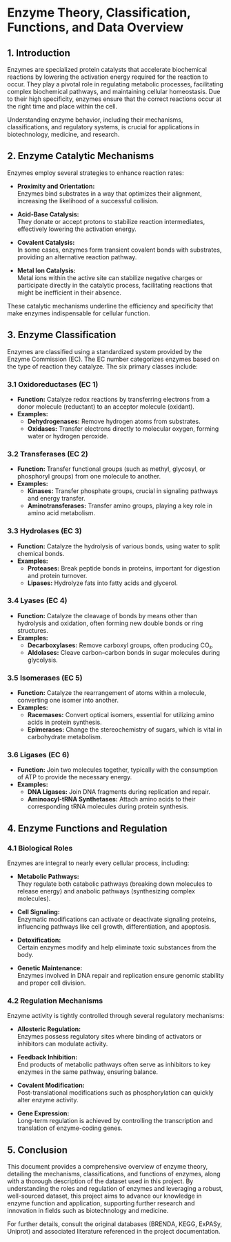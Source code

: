 # Enzyme Theory, Classification, Functions, and Data Overview

## 1. Introduction

Enzymes are specialized protein catalysts that accelerate biochemical reactions by lowering the activation energy required for the reaction to occur. They play a pivotal role in regulating metabolic processes, facilitating complex biochemical pathways, and maintaining cellular homeostasis. Due to their high specificity, enzymes ensure that the correct reactions occur at the right time and place within the cell.

Understanding enzyme behavior, including their mechanisms, classifications, and regulatory systems, is crucial for applications in biotechnology, medicine, and research.

## 2. Enzyme Catalytic Mechanisms

Enzymes employ several strategies to enhance reaction rates:

- **Proximity and Orientation:**  
  Enzymes bind substrates in a way that optimizes their alignment, increasing the likelihood of a successful collision.

- **Acid-Base Catalysis:**  
  They donate or accept protons to stabilize reaction intermediates, effectively lowering the activation energy.

- **Covalent Catalysis:**  
  In some cases, enzymes form transient covalent bonds with substrates, providing an alternative reaction pathway.

- **Metal Ion Catalysis:**  
  Metal ions within the active site can stabilize negative charges or participate directly in the catalytic process, facilitating reactions that might be inefficient in their absence.

These catalytic mechanisms underline the efficiency and specificity that make enzymes indispensable for cellular function.

## 3. Enzyme Classification

Enzymes are classified using a standardized system provided by the Enzyme Commission (EC). The EC number categorizes enzymes based on the type of reaction they catalyze. The six primary classes include:

### 3.1 Oxidoreductases (EC 1)

- **Function:** Catalyze redox reactions by transferring electrons from a donor molecule (reductant) to an acceptor molecule (oxidant).  
- **Examples:**  
  - **Dehydrogenases:** Remove hydrogen atoms from substrates.  
  - **Oxidases:** Transfer electrons directly to molecular oxygen, forming water or hydrogen peroxide.

### 3.2 Transferases (EC 2)

- **Function:** Transfer functional groups (such as methyl, glycosyl, or phosphoryl groups) from one molecule to another.  
- **Examples:**  
  - **Kinases:** Transfer phosphate groups, crucial in signaling pathways and energy transfer.  
  - **Aminotransferases:** Transfer amino groups, playing a key role in amino acid metabolism.

### 3.3 Hydrolases (EC 3)

- **Function:** Catalyze the hydrolysis of various bonds, using water to split chemical bonds.  
- **Examples:**  
  - **Proteases:** Break peptide bonds in proteins, important for digestion and protein turnover.  
  - **Lipases:** Hydrolyze fats into fatty acids and glycerol.

### 3.4 Lyases (EC 4)

- **Function:** Catalyze the cleavage of bonds by means other than hydrolysis and oxidation, often forming new double bonds or ring structures.  
- **Examples:**  
  - **Decarboxylases:** Remove carboxyl groups, often producing CO₂.  
  - **Aldolases:** Cleave carbon–carbon bonds in sugar molecules during glycolysis.

### 3.5 Isomerases (EC 5)

- **Function:** Catalyze the rearrangement of atoms within a molecule, converting one isomer into another.  
- **Examples:**  
  - **Racemases:** Convert optical isomers, essential for utilizing amino acids in protein synthesis.  
  - **Epimerases:** Change the stereochemistry of sugars, which is vital in carbohydrate metabolism.

### 3.6 Ligases (EC 6)

- **Function:** Join two molecules together, typically with the consumption of ATP to provide the necessary energy.  
- **Examples:**  
  - **DNA Ligases:** Join DNA fragments during replication and repair.  
  - **Aminoacyl-tRNA Synthetases:** Attach amino acids to their corresponding tRNA molecules during protein synthesis.

## 4. Enzyme Functions and Regulation

### 4.1 Biological Roles

Enzymes are integral to nearly every cellular process, including:

- **Metabolic Pathways:**  
  They regulate both catabolic pathways (breaking down molecules to release energy) and anabolic pathways (synthesizing complex molecules).

- **Cell Signaling:**  
  Enzymatic modifications can activate or deactivate signaling proteins, influencing pathways like cell growth, differentiation, and apoptosis.

- **Detoxification:**  
  Certain enzymes modify and help eliminate toxic substances from the body.

- **Genetic Maintenance:**  
  Enzymes involved in DNA repair and replication ensure genomic stability and proper cell division.

### 4.2 Regulation Mechanisms

Enzyme activity is tightly controlled through several regulatory mechanisms:

- **Allosteric Regulation:**  
  Enzymes possess regulatory sites where binding of activators or inhibitors can modulate activity.

- **Feedback Inhibition:**  
  End products of metabolic pathways often serve as inhibitors to key enzymes in the same pathway, ensuring balance.

- **Covalent Modification:**  
  Post-translational modifications such as phosphorylation can quickly alter enzyme activity.

- **Gene Expression:**  
  Long-term regulation is achieved by controlling the transcription and translation of enzyme-coding genes.


## 5. Conclusion

This document provides a comprehensive overview of enzyme theory, detailing the mechanisms, classifications, and functions of enzymes, along with a thorough description of the dataset used in this project. By understanding the roles and regulation of enzymes and leveraging a robust, well-sourced dataset, this project aims to advance our knowledge in enzyme function and application, supporting further research and innovation in fields such as biotechnology and medicine.

For further details, consult the original databases (BRENDA, KEGG, ExPASy, Uniprot) and associated literature referenced in the project documentation.
